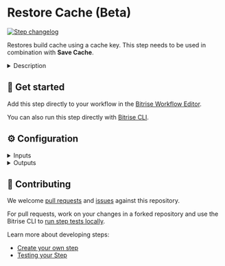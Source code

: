 # Restore Cache (Beta)

[![Step changelog](https://shields.io/github/v/release/bitrise-steplib/bitrise-step-restore-cache?include_prereleases&label=changelog&color=blueviolet)](https://github.com/bitrise-steplib/bitrise-step-restore-cache/releases)

Restores build cache using a cache key. This step needs to be used in combination with **Save Cache**.

<details>
<summary>Description</summary>

#### About key-based caching

Key-based caching is a concept where cache archives are saved and restored using a unique cache key. One Bitrise project can have multiple cache archives stored at the same time, and the **Restore Cache** step downloads a cache archive associated with the key provided as a step input.

Caches can become outdated across builds when something changes in the project (for example, a dependency gets upgraded to a new version). In this case, a new (unique) cache key is needed to save the new cache contents. This is possible if the cache key is dynamic and changes based on the project state (for example, a checksum of the dependency lockfile is part of the cache key). If the same dynamic cache key is used when restoring the cache, it will download the most relevant cache archive available.

Key-based caching is not platform specific and can be used to cache anything by carefully selecting the cache key and the files/folders to include in the cache.

#### Templates

The Step requires a string key to use when downloading a cache archive. In order to always download the most relevant cache archive for each build, the cache key input can contain template elements. The Step evaluates the cache key at runtime and the final key value can change based on the build environment or files in the repo.  

The following variables are supported in keys:

- `cache-key-{{ .Branch }}`: Current git branch the build runs on
- `cache-key-{{ .CommitHash }}`: SHA-256 hash of the git commit the build runs on
- `cache-key-{{ .Workflow }}`: Current Bitrise workflow name (eg. `primary`)
- `{{ .Arch }}-cache-key`: Current CPU architecture (`amd64` or `arm64`)
- `{{ .OS }}-cache-key`: Current operating system (`linux` or `darwin`)

Functions available in a template:

`checksum`: this function takes one or more file paths and computes the SHA256 checksum of the file contents. This is useful for creating unique cache keys based on files that describe the cached content.

Examples of using `checksum`:
- `cache-key-{{ checksum "package-lock.json" }}`
- `cache-key-{{ checksum "**/Package.resolved" }}`
- `cache-key-{{ checksum "**/*.gradle*" "gradle.properties" }}`

`getenv`: this function returns the value of an environment variable or an empty string if the variable is not defined.

Examples of `getenv`:
- `cache-key-{{ getenv "PR" }}`
- `cache-key-{{ getenv "BITRISEIO_PIPELINE_ID" }}`

#### Key matching and fallback keys

In the simplest case, a cache archive gets downloaded and restored if the provided key matches a cache archive uploaded previously using the Save Cache step. Stored cache archives are scoped to the Bitrise project. Builds can restore caches saved by any previous workflow run on any Bitrise Stack.

It's possible to define more than one key for the Step. By listing one key per line, the Step will try to look up the first key, and if there is no cache stored for the first key, it will look up the second key (and so on).

In addition to listing multiple keys, each key can be a prefix of a saved cache key and still get a matching cache archive. For example, the key `my-cache-` can match an existing archive saved with the key `my-cache-a6a102ff`.

It's a common practice to configure the keys in a way that the first key is an exact match to a checksum key, and a more generic prefix key is used as a fallback:

```
inputs:
  key: |
    npm-cache-{{ checksum "package-lock.json" }}
    npm-cache-
```

</details>

## 🧩 Get started

Add this step directly to your workflow in the [Bitrise Workflow Editor](https://devcenter.bitrise.io/steps-and-workflows/steps-and-workflows-index/).

You can also run this step directly with [Bitrise CLI](https://github.com/bitrise-io/bitrise).

## ⚙️ Configuration

<details>
<summary>Inputs</summary>

| Key | Description | Flags | Default |
| --- | --- | --- | --- |
| `key` | One cache key per line in priority order.  The key supports template elements for creating dynamic cache keys. These dynamic keys change the final key value based on the build environment or files in the repo in order to create new cache archives.  See the step description for more details and examples. | required |  |
| `verbose` | Enable logging additional information for troubleshooting. | required | `false` |
</details>

<details>
<summary>Outputs</summary>
There are no outputs defined in this step
</details>

## 🙋 Contributing

We welcome [pull requests](https://github.com/bitrise-steplib/bitrise-step-restore-cache/pulls) and [issues](https://github.com/bitrise-steplib/bitrise-step-restore-cache/issues) against this repository.

For pull requests, work on your changes in a forked repository and use the Bitrise CLI to [run step tests locally](https://devcenter.bitrise.io/bitrise-cli/run-your-first-build/).

Learn more about developing steps:

- [Create your own step](https://devcenter.bitrise.io/contributors/create-your-own-step/)
- [Testing your Step](https://devcenter.bitrise.io/contributors/testing-and-versioning-your-steps/)
